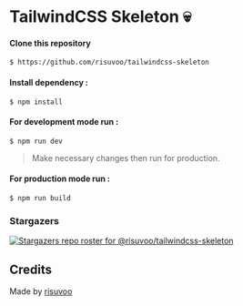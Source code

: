 # TailwindCSS Skeleton 💀

#### Clone this repository

`$ https://github.com/risuvoo/tailwindcss-skeleton`

#### Install dependency :

`$ npm install`

#### For development mode run :

`$ npm run dev`

>Make necessary changes then run for production.

#### For production mode run :

`$ npm run build`

### Stargazers

[![Stargazers repo roster for @risuvoo/tailwindcss-skeleton](https://reporoster.com/stars/risuvoo/tailwindcss-skeleton)](https://github.com/risuvoo/tailwindcss-skeleton/stargazers)

## Credits

Made by [risuvoo](https://www.linkedin.com/in/risuvoo/)
